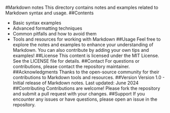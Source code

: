 #Markdown notes
This directory contains notes and examples related to Markdown syntax and usage.
##Contents
- Basic syntax examples
- Advanced formatting techniques
- Common pitfalls and how to avoid them
- Tools and resources for working with Markdown
##Usage
Feel free to explore the notes and examples to enhance your understanding of Markdown. You can also contribute
    by adding your own tips and examples!
##License
This content is licensed under the MIT License. See the LICENSE file for details.
##Contact
For questions or contributions, please contact the repository maintainer.
##Acknowledgments
Thanks to the open-source community for their contributions to Markdown tools and resources.
##Version
Version 1.0 - Initial release of Markdown notes.
Last updated: June 2024
##Contributing
Contributions are welcome! Please fork the repository and submit a pull request with your changes.
##Support
If you encounter any issues or have questions, please open an issue in the repository.
